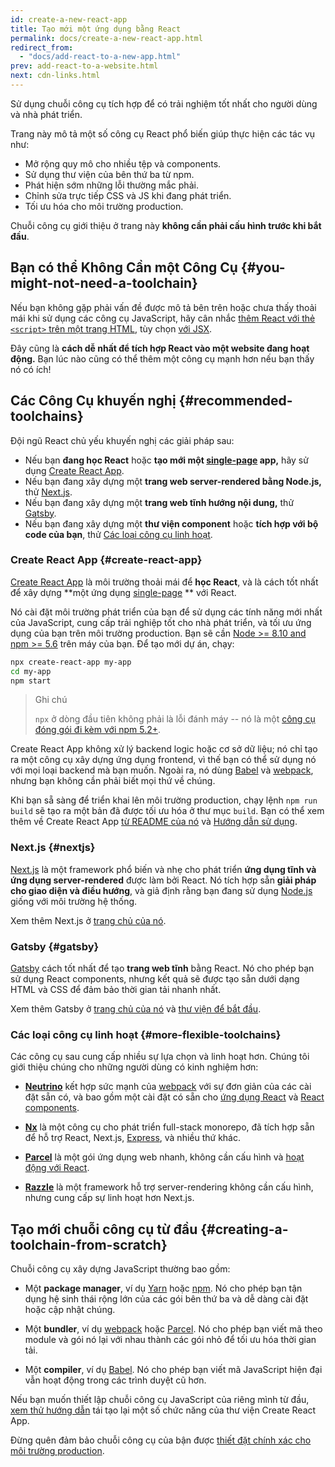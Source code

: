 ```yaml
---
id: create-a-new-react-app
title: Tạo mới một ứng dụng bằng React
permalink: docs/create-a-new-react-app.html
redirect_from:
  - "docs/add-react-to-a-new-app.html"
prev: add-react-to-a-website.html
next: cdn-links.html
---
```


Sử dụng chuỗi công cụ tích hợp để có trải nghiệm tốt nhất cho người dùng và nhà phát triển.

Trang này mô tả một số công cụ React phổ biến giúp thực hiện các tác vụ như:

* Mở rộng quy mô cho nhiều tệp và components.
* Sử dụng thư viện của bên thứ ba từ npm.
* Phát hiện sớm những lỗi thường mắc phải.
* Chỉnh sửa trực tiếp CSS và JS khi đang phát triển.
* Tối ưu hóa cho môi trường production.

Chuỗi công cụ giới thiệu ở trang này **không cần phải cấu hình trước khi bắt đầu**.

## Bạn có thể Không Cần một Công Cụ {#you-might-not-need-a-toolchain}

Nếu bạn không gặp phải vấn đề được mô tả bên trên hoặc chưa thấy thoải mái khi sử dụng các công cụ JavaScript, hãy cân nhắc [thêm React với thẻ `<script>` trên một trang HTML](/docs/add-react-to-a-website.html), tùy chọn [với JSX](/docs/add-react-to-a-website.html#optional-try-react-with-jsx).

Đây cũng là **cách dễ nhất để tích hợp React vào một website đang hoạt động.** Bạn lúc nào cũng có thể thêm một công cụ mạnh hơn nếu bạn thấy nó có ích!

## Các Công Cụ khuyến nghị {#recommended-toolchains}

Đội ngũ React chủ yếu khuyến nghị các giải pháp sau:

- Nếu bạn **đang học React** hoặc **tạo mới một [single-page](/docs/glossary.html#single-page-application) app,** hãy sử dụng [Create React App](#create-react-app).
- Nếu bạn đang xây dựng một **trang web server-rendered bằng Node.js,** thử [Next.js](#nextjs).
- Nếu bạn đang xây dựng một **trang web tĩnh hướng nội dung,** thử [Gatsby](#gatsby).
- Nếu bạn đang xây dựng một **thư viện component** hoặc **tích hợp với bộ code của bạn**, thử [Các loại công cụ linh hoạt](#more-flexible-toolchains).

### Create React App {#create-react-app}

[Create React App](https://github.com/facebookincubator/create-react-app) là môi trường thoải mái để **học React**, và là cách tốt nhất để xây dựng **một ứng dụng [single-page](/docs/glossary.html#single-page-application) ** với React.

Nó cài đặt môi trường phát triển của bạn để sử dụng các tính năng mới nhất của JavaScript, cung cấp trải nghiệp tốt cho nhà phát triển, và tối ưu ứng dụng của bạn trên môi trường production. Bạn sẽ cần [Node >= 8.10 and npm >= 5.6](https://nodejs.org/en/) trên máy của bạn. Để tạo mới dự án, chạy:

```bash
npx create-react-app my-app
cd my-app
npm start
```

>Ghi chú
>
>`npx` ở dòng đầu tiên không phải là lỗi đánh máy -- nó là một [công cụ đóng gói đi kèm với npm 5.2+](https://medium.com/@maybekatz/introducing-npx-an-npm-package-runner-55f7d4bd282b).

Create React App không xử lý backend logic hoặc cơ sở dữ liệu; nó chỉ tạo ra một công cụ xây dựng ứng dụng frontend, vì thế bạn có thể sử dụng nó với mọi loại backend mà bạn muốn. Ngoài ra, nó dùng [Babel](https://babeljs.io/) và [webpack](https://webpack.js.org/), nhưng bạn không cần phải biết mọi thứ về chúng.

Khi bạn sẵ sàng để triển khai lên môi trường production, chạy lệnh `npm run build` sẽ tạo ra một bản đã được tối ưu hóa ở thư mục `build`. Bạn có thể xem thêm về Create React App [từ README của nó](https://github.com/facebookincubator/create-react-app#create-react-app--) và [Hướng dẫn sử dụng](https://facebook.github.io/create-react-app/).

### Next.js {#nextjs}

[Next.js](https://nextjs.org/) là một framework phổ biến và nhẹ cho phát triển **ứng dụng tĩnh và ứng dụng server-rendered** được làm bởi React. Nó tích hợp sẵn **giải pháp cho giao diện và điều hướng**, và giả định rằng bạn đang sử dụng [Node.js](https://nodejs.org/) giống với môi trường hệ thống.

Xem thêm Next.js ở [trang chủ của nó](https://nextjs.org/learn/).

### Gatsby {#gatsby}

[Gatsby](https://www.gatsbyjs.org/) cách tốt nhất để tạo **trang web tĩnh** bằng React. Nó cho phép bạn sử dụng React components, nhưng kết quả sẽ được tạo sẵn dưới dạng HTML và CSS để đảm bảo thời gian tải nhanh nhất.

Xem thêm Gatsby ở [trang chủ của nó](https://www.gatsbyjs.org/docs/) và [thư viện để bắt đầu](https://www.gatsbyjs.org/docs/gatsby-starters/).

### Các loại công cụ linh hoạt {#more-flexible-toolchains}

Các công cụ sau cung cấp nhiều sự lựa chọn và linh hoạt hơn. Chúng tôi giới thiệu chúng cho những người dùng có kinh nghiệm hơn:

- **[Neutrino](https://neutrinojs.org/)** kết hợp sức mạnh của [webpack](https://webpack.js.org/) với sự đơn giản của các cài đặt sẵn có, và bao gồm một cài đặt có sẵn cho [ứng dụng React](https://neutrinojs.org/packages/react/) và [React components](https://neutrinojs.org/packages/react-components/).

- **[Nx](https://nx.dev/react)** là một công cụ cho phát triển full-stack monorepo, đã tích hợp sẵn để hỗ trợ React, Next.js, [Express](https://expressjs.com/), và nhiều thứ khác.

- **[Parcel](https://parceljs.org/)** là một gói ứng dụng web nhanh, không cần cấu hình và [hoạt động với React](https://parceljs.org/recipes.html#react).

- **[Razzle](https://github.com/jaredpalmer/razzle)** là một framework hỗ trợ server-rendering không cần cấu hình, nhưng cung cấp sự linh hoạt hơn Next.js.

## Tạo mới chuỗi công cụ từ đầu {#creating-a-toolchain-from-scratch}

Chuỗi công cụ xây dựng JavaScript thường bao gồm: 

* Một **package manager**, ví dụ [Yarn](https://yarnpkg.com/) hoặc [npm](https://www.npmjs.com/). Nó cho phép bạn tận dụng hệ sinh thái rộng lớn của các gói bên thứ ba và dễ dàng cài đặt hoặc cập nhật chúng.

* Một **bundler**, ví dụ [webpack](https://webpack.js.org/) hoặc [Parcel](https://parceljs.org/). Nó cho phép bạn viết mã theo module và gói nó lại với nhau thành các gói nhỏ để tối ưu hóa thời gian tải.

* Một **compiler**, ví dụ [Babel](https://babeljs.io/). Nó cho phép bạn viết mã JavaScript hiện đại vẫn hoạt động trong các trình duyệt cũ hơn.

Nếu bạn muốn thiết lập chuỗi công cụ JavaScript của riêng mình từ đầu, [xem thử hướng dẫn](https://blog.usejournal.com/creating-a-react-app-from-scratch-f3c693b84658) tái tạo lại một số chức năng của thư viện Create React App.

Đừng quên đảm bảo chuỗi công cụ của bận được [thiết đặt chính xác cho môi trường production](/docs/optimizing-performance.html#use-the-production-build).
